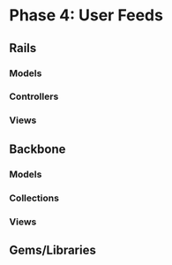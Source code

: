 <!-- TBD -->

# Phase 4: User Feeds

## Rails
### Models

### Controllers

### Views

## Backbone
### Models

### Collections

### Views

## Gems/Libraries

